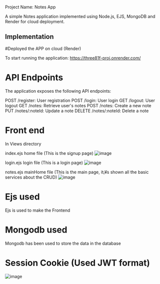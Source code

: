 Project Name: Notes App

A simple Notes application implemented using Node.js, EJS, MongoDB and Render for cloud deployment.

## Implementation

#Deployed the APP on cloud (Render)

To start running the application: 
https://three81f-proj.onrender.com/

# API Endpoints

The application exposes the following API endpoints:

POST /register: User registration
POST /login: User login
GET /logout: User logout
GET /notes: Retrieve user's notes
POST /notes: Create a new note
PUT /notes/:noteId: Update a note
DELETE /notes/:noteId: Delete a note

# Front end

In Views directory

index.ejs home file (This is the signup page)
![image](https://github.com/tonyych12/381F_ProJ/assets/48938660/b5679d56-2079-4457-b91c-2995653a441c)

login.ejs login file (This is a login page)
![image](https://github.com/tonyych12/381F_ProJ/assets/48938660/62996a8b-b2e0-436d-bdc1-98a1698c2f14)

notes.ejs mainHome file (This is the main page, it¡¥s shown all the basic services about the CRUD)
![image](https://github.com/tonyych12/381F_ProJ/assets/48938660/6544c961-1ab2-4d00-bba6-4b129e0ddfcf)

# Ejs used

Ejs is used to make the Frontend

# Mongodb used

Mongodb has been used to store the data in the database

# Session Cookie (Used JWT format)
![image](https://github.com/tonyych12/381F_ProJ/assets/48938660/7ce6e005-295f-4fe6-af32-ffddfeb34e34)

